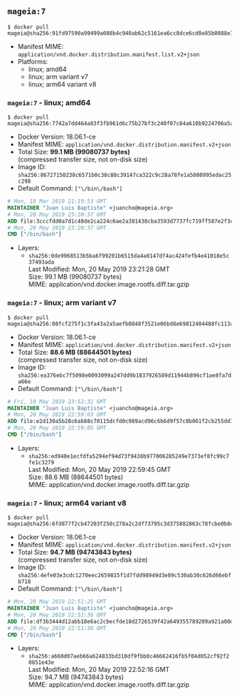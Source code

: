 ## `mageia:7`

```console
$ docker pull mageia@sha256:91fd97590a99499a088b4c940ab62c5161ea6cc8dce6cd8e85b0088e7d749b4d
```

-	Manifest MIME: `application/vnd.docker.distribution.manifest.list.v2+json`
-	Platforms:
	-	linux; amd64
	-	linux; arm variant v7
	-	linux; arm64 variant v8

### `mageia:7` - linux; amd64

```console
$ docker pull mageia@sha256:7742a7dd464a03f3fb961d6c75b27bf3c240f07c84a610b9224706a5aea05b8f
```

-	Docker Version: 18.06.1-ce
-	Manifest MIME: `application/vnd.docker.distribution.manifest.v2+json`
-	Total Size: **99.1 MB (99080737 bytes)**  
	(compressed transfer size, not on-disk size)
-	Image ID: `sha256:86727150238c6571b0c38c88c39147ca322c9c28a78fe1a5080995edac25c298`
-	Default Command: `["\/bin\/bash"]`

```dockerfile
# Mon, 18 Mar 2019 21:19:53 GMT
MAINTAINER "Juan Luis Baptiste" <juancho@mageia.org>
# Mon, 20 May 2019 23:20:37 GMT
ADD file:3cccfdd0a7d1c48de2ca224c6ae2a381438cba3593d7737fc719ff587e2f3cea in / 
# Mon, 20 May 2019 23:20:37 GMT
CMD ["/bin/bash"]
```

-	Layers:
	-	`sha256:0de9968513b5ba6f99201b6515da4a0147df4ac424fefb4e41018e5c37493ada`  
		Last Modified: Mon, 20 May 2019 23:21:28 GMT  
		Size: 99.1 MB (99080737 bytes)  
		MIME: application/vnd.docker.image.rootfs.diff.tar.gzip

### `mageia:7` - linux; arm variant v7

```console
$ docker pull mageia@sha256:08fcf275f1c3fa43a2a5aefb0848f3521e06bd8e69812404488fc113ae25530b
```

-	Docker Version: 18.06.1-ce
-	Manifest MIME: `application/vnd.docker.distribution.manifest.v2+json`
-	Total Size: **88.6 MB (88644501 bytes)**  
	(compressed transfer size, not on-disk size)
-	Image ID: `sha256:ea376ebc7f5098e0093099a247dd9b1837926589d11944b896cf1ae8fa7da66e`
-	Default Command: `["\/bin\/bash"]`

```dockerfile
# Fri, 10 May 2019 23:52:32 GMT
MAINTAINER "Juan Luis Baptiste" <juancho@mageia.org>
# Mon, 20 May 2019 22:59:03 GMT
ADD file:e2d130a5b28c6ab88c70115dcfd0c989acd96c6b6d9f57c8b061f2cb255dd7fc in / 
# Mon, 20 May 2019 22:59:05 GMT
CMD ["/bin/bash"]
```

-	Layers:
	-	`sha256:ed940e1ecfdfa5294ef94d73f9438b977006285249e7373ef8fc99c7fe1c3279`  
		Last Modified: Mon, 20 May 2019 22:59:45 GMT  
		Size: 88.6 MB (88644501 bytes)  
		MIME: application/vnd.docker.image.rootfs.diff.tar.gzip

### `mageia:7` - linux; arm64 variant v8

```console
$ docker pull mageia@sha256:6fd877f2cb47203f250c278a2c2df73795c3d375882863c78fcbe0b8c5928d22
```

-	Docker Version: 18.06.1-ce
-	Manifest MIME: `application/vnd.docker.distribution.manifest.v2+json`
-	Total Size: **94.7 MB (94743843 bytes)**  
	(compressed transfer size, not on-disk size)
-	Image ID: `sha256:4efe03e3cdc1270eec2659815f1d7fdd98949d3e89c530ab30c626d66ebfb718`
-	Default Command: `["\/bin\/bash"]`

```dockerfile
# Mon, 20 May 2019 22:51:25 GMT
MAINTAINER "Juan Luis Baptiste" <juancho@mageia.org>
# Mon, 20 May 2019 22:51:36 GMT
ADD file:df3b3444d12abb18e6ac2cbecfde18d2726539f42a649355789209a921a80d98 in / 
# Mon, 20 May 2019 22:51:38 GMT
CMD ["/bin/bash"]
```

-	Layers:
	-	`sha256:a660d07aeb66a624833bd310df9fbb0c46662416fb5f04d052cf92f20851e43e`  
		Last Modified: Mon, 20 May 2019 22:52:16 GMT  
		Size: 94.7 MB (94743843 bytes)  
		MIME: application/vnd.docker.image.rootfs.diff.tar.gzip
